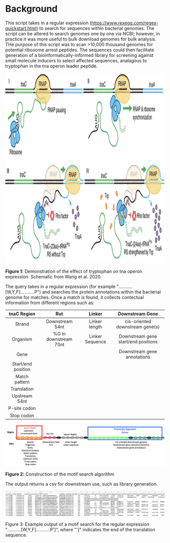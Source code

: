 # Background

This script takes in a regular expression (https://www.rexegg.com/regex-quickstart.html) to search for sequences within bacterial genomes. The script can be altered to search genomes one by one via NCBI; however, in practice it was more useful to bulk download genomes for bulk analysis. THe purpose of this script was to scan >10,000 thousand genomes for potential ribosome arrest peptides.  The sequences could then facilitate generation of a bioinformatically-informed library for screening against small molecule inducers to select affected sequences, analagous to tryptophan in the tna operon leader peptide.

<p align="center">
<img width="800" height="600" src="./Images/Wang2020.png">
</p>
<b>Figure 1:</b> Demonstration of the effect of tryptophan on tna operon expression. Schematic from Wang et al. 2020.


The query takes in a regular expression (for example "...........[W,Y,F]...........P") and searches the protein annotations within the bacterial genome for matches.  Once a match is found, it collects contectual information from different regions such as:

| tnaC Region | Rut | Linker | Downstream Gene|
|:-:|:-:|:-:|:-:|
|Strand| Downstream 54nt | Linker length | cis-oriented downstream gene(s)|
|Organism | %G in downstream 70nt| Linker Sequence|Downstream gene start/end positions|
|Gene|||Downstream gene annotations|
|Start/end position||||
|Match pattern||||
|Translation||||
|Upstream 54nt||||
|P-site codon||||
|Stop codon||||


<p align="center">
<img src="./Images/MotifQuery.png">
</p>
<b>Figure 2:</b> Construction of the motif search algorithm

The output returns a csv for downstream use, such as library generation.
<p align="center">
<img src="./Images/MotifOutput.png">
</p>
Figure 3: Example output of a motif search for the regular expression "...........[W,Y,F]...........P']", where "']" indicates the end of the translation sequence.


